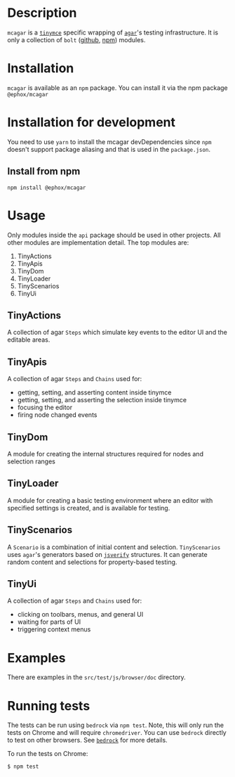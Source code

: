 # Description

`mcagar` is a [`tinymce`](https://www.npmjs.com/package/tinymce) specific wrapping of [`agar`](https://www.npmjs.com/package/@ephox/agar)'s testing infrastructure. It is only a collection of `bolt` ([github](https://github.com/ephox/bolt), [npm](https://www.npmjs.com/package/@ephox/bolt)) modules.

# Installation

`mcagar` is available as an `npm` package. You can install it via the npm package `@ephox/mcagar`

# Installation for development

You need to use `yarn` to install the mcagar devDependencies since `npm` doesn't support package aliasing and that is used in the `package.json`.

## Install from npm

`npm install @ephox/mcagar`

# Usage

Only modules inside the `api` package should be used in other projects. All other modules are implementation detail. The top modules are:

1. TinyActions
2. TinyApis
3. TinyDom
4. TinyLoader
5. TinyScenarios
6. TinyUi

## TinyActions

A collection of agar `Steps` which simulate key events to the editor UI and the editable areas.

## TinyApis

A collection of agar `Steps` and `Chains` used for:

* getting, setting, and asserting content inside tinymce
* getting, setting, and asserting the selection inside tinymce
* focusing the editor
* firing node changed events

## TinyDom

A module for creating the internal structures required for nodes and selection ranges

## TinyLoader

A module for creating a basic testing environment where an editor with specified settings is created, and is available for testing.

## TinyScenarios

A `Scenario` is a combination of initial content and selection. `TinyScenarios` uses `agar`'s generators based on [`jsverify`](https://www.npmjs.com/package/jsverify) structures. It can generate random content and selections for property-based testing.

## TinyUi

A collection of agar `Steps` and `Chains` used for:

* clicking on toolbars, menus, and general UI
* waiting for parts of UI
* triggering context menus

# Examples

There are examples in the `src/test/js/browser/doc` directory.


# Running tests

The tests can be run using `bedrock` via `npm test`. Note, this will only run the tests on Chrome and will require `chromedriver`. You can use `bedrock` directly to test on other browsers. See [`bedrock`](https://www.npmjs.com/package/@ephox/bedrock) for more details.

To run the tests on Chrome:

`$ npm test`

